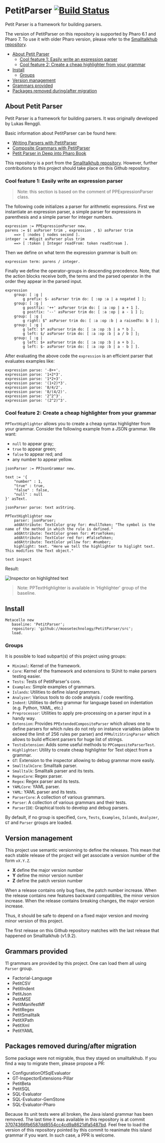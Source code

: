 # PetitParser [![Build Status](https://travis-ci.org/moosetechnology/PetitParser.svg?branch=development)](https://travis-ci.org/moosetechnology/PetitParser)
Petit Parser is a framework for building parsers.

The version of PetitParser on this repository is supported by Pharo 6.1 and Pharo 7. To use it with older Pharo version, please refer to the [Smalltalkhub repository](http://smalltalkhub.com/#!/~Moose/PetitParser).

- [About Petit Parser](#about-petit-parser)
  * [Cool feature 1: Easily write an expression parser](#cool-feature-1-easily-write-an-expression-parser)
  * [Cool feature 2: Create a cheap highlighter from your grammar](#cool-feature-2-create-a-cheap-highlighter-from-your-grammar)
- [Install](#install)
  * [Groups](#groups)
- [Version management](#version-management)
- [Grammars provided](#grammars-provided)
- [Packages removed during/after migration](#packages-removed-duringafter-migration)

## About Petit Parser
Petit Parser is a framework for building parsers. It was originally developed by Lukas Renggli.

Basic information about PetitParser can be found here:

- [Writing Parsers with PetitParser](http://www.lukas-renggli.ch/blog/petitparser-1)
- [Composite Grammars with PetitParser](http://www.lukas-renggli.ch/blog/petitparser-2)
- [Petit Parser in Deep into Pharo Book](http://pharobooks.gforge.inria.fr/PharoByExampleTwo-Eng/latest/PetitParser.pdf)

This repository is a port from the [Smalltalkhub repository](http://smalltalkhub.com/#!/~Moose/PetitParser). However, further contributions to this project should take place on this Github repository.

### Cool feature 1: Easily write an expression parser

> Note: this section is based on the comment of PPExpressionParser class.

The following code initializes a parser for arithmetic expressions. First we instantiate an expression parser, a simple parser for expressions in parenthesis and a simple parser for integer numbers.
```Smalltalk
expression := PPExpressionParser new.
parens := $( asParser trim , expression , $) asParser trim 
	==> [ :nodes | nodes second ].
integer := #digit asParser plus trim
	==> [ :token | Integer readFrom: token readStream ].
```

Then we define on what term the expression grammar is built on:
```Smalltalk
expression term: parens / integer.
```
Finally we define the operator-groups in descending precedence. Note, that the action blocks receive both, the terms and the parsed operator in the order they appear in the parsed input. 
```Smalltalk
expression
	group: [ :g |
		g prefix: $- asParser trim do: [ :op :a | a negated ] ];
	group: [ :g |
		g postfix: '++' asParser trim do: [ :a :op | a + 1 ].
		g postfix: '--' asParser trim do: [ :a :op | a - 1 ] ];
	group: [ :g |
		g right: $^ asParser trim do: [ :a :op :b | a raisedTo: b ] ];
	group: [ :g |
		g left: $* asParser trim do: [ :a :op :b | a * b ].
		g left: $/ asParser trim do: [ :a :op :b | a / b ] ];
	group: [ :g |
		g left: $+ asParser trim do: [ :a :op :b | a + b ].
		g left: $- asParser trim do: [ :a :op :b | a - b ] ].
```
After evaluating the above code the `expression` is an efficient parser that evaluates examples like:

```Smalltalk	
expression parse: '-8++'.
expression parse: '1+2*3'.
expression parse: '1*2+3'.
expression parse: '(1+2)*3'.
expression parse: '8/4/2'.
expression parse: '8/(4/2)'.
expression parse: '2^2^3'.
expression parse: '(2^2)^3'.
```

### Cool feature 2: Create a cheap highlighter from your grammar
`PPTextHighlighter` allows you to create a cheap syntax highlighter from your grammar.
Consider the following example from a JSON grammar. We want:
- `null` to appear gray;
- `true` to appear green;
- `false` to appear red; and
- any number to appear yellow.

```
jsonParser := PPJsonGrammar new.

text := '{
	"number" : 1,
	"true" : true,
	"false" : false,
	"null" : null
}' asText.

jsonParser parse: text asString.

PPTextHighlighter new
	parser: jsonParser;
	addAttribute: TextColor gray for: #nullToken; "The symbol is the name of the method in which the rule is defined."
	addAttribute: TextColor green for: #trueToken;
	addAttribute: TextColor red for: #falseToken;
	addAttribute: TextColor yellow for: #number;
	highlight: text. "Here we tell the highlighter to higlight text. This modifies the Text object."
	
text inspect
```

Result:

![Inspector on highlighted text](resources/HighlightedTextInspector.png)

> Note: PPTextHighlighter is available in 'Highlighter' group of the baseline.

## Install
```
Metacello new
   baseline: 'PetitParser';
   repository: 'github://moosetechnology/PetitParser/src';
   load.
```

### Groups
It is possible to load subpart(s) of this project using groups:
- `Minimal`: Kernel of the framework.
- `Core`: Kernel of the framework and extensions to SUnit to make parsers testing easier.
- `Tests`: Tests of PetitParser's core.
- `Examples`: Simple examples of grammars.
- `Islands`: Utilities to define island grammars.
- `Analyzer`: Various tools to do code analysis / code rewriting.
- `Indent`: Utilities to define grammar for language based on indentation (e.g. Python, YAML, etc.)
- `Preprocessor`: Utilities to apply pre-processing on a parser input in a handy way.
- `Extension`: Provides `PPExtendedCompositeParser` which allows one to define parsers for which rules do not rely on instance variables (allow to exceed the limit of 256 rules per parser) and `PPMultiStringParser` which allows to build efficient parsers for huge list of strings.
- `TestsExtension`: Adds some useful methods to `PPCompositeParserTest`.
- `Highlighter`: Utility to create cheap highlighter for Text object from a grammar.
- `GT`: Extension to the inspector allowing to debug grammar more easily.
- `SmalltalkCore`: Smalltalk parser.
- `Smalltalk`: Smalltalk parser and its tests.
- `RegexCore`: Regex parser.
- `Regex`: Regex parser and its tests.
- `YAMLCore`: YAML parser.
- `YAML`: YAML parser and its tests.
- `ParserCore`: A collection of various grammars.
- `Parser`: A collection of various grammars and their tests.
- `ParserIDE`: Graphical tools to develop and debug parsers.

By default, if no group is specified, `Core`, `Tests`, `Examples`, `Islands`, `Analyzer`, `GT` and `Parser` groups are loaded.


## Version management

This project use semantic versionning to define the releases. This mean that each stable release of the project will get associate a version number of the form `vX.Y.Z`.

- **X** define the major version number
- **Y** define the minor version number
- **Z** define the patch version number

When a release contains only bug fixes, the patch number increase. When the release contains new features backward compatibles, the minor version increase. When the release contains breaking changes, the major version increase.

Thus, it should be safe to depend on a fixed major version and moving minor version of this project.

The first release on this Github repository matches with the last release that happened on Smalltalkhub (v1.9.2).

## Grammars provided
11 grammars are provided by this project. One can load them all using `Parser` group.

- Factorial-Language
- PetitCSV
- PetitIndent
- PetitJson
- PetitMSE
- PetitManifestMf
- PetitRegex
- PetitSmalltalk
- PetitXPath
- PetitXml
- PetitYAML

## Packages removed during/after migration
Some package were not migrable, thus they stayed on smalltalkhub. If you find a way to migrate them, please propose a PR:
- ConfigurationOfSqlEvaluator
- GT-InspectorExtensions-Pillar
- PetitBeta
- PetitSQL
- SQL-Evaluator
- SQL-Evaluator-GemStone
- SQL-Evaluator-Pharo

Because its unit tests were all broken, the Java island grammar has been removed.
The last time it was available in this repository is at commit [37074366fb6587dd8554cc4cd9a8621dfa5487bd](https://github.com/moosetechnology/PetitParser/commit/37074366fb6587dd8554cc4cd9a8621dfa5487bd). Feel free to load the version of this repository pointed by this commit to reanimate this island grammar if you want. In such case, a PPR is welcome.
